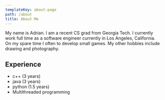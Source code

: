 ```yaml
---
templateKey: about-page
path: /about
title: About Me
---
```

My name is Adrian. I am a recent CS grad from Georgia Tech. I currently work full time as a software engineer currently in Los Angeles, California. On my spare time I often to develop small games. My other hobbies include  drawing and photography.

## Experience

* c++ (3 years)
* java (3 years)
* python (1.5 years)
* Multithreaded programming